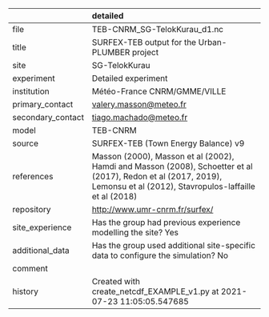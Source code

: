 |                   | detailed                                                                                                                                                                |
|:------------------|:------------------------------------------------------------------------------------------------------------------------------------------------------------------------|
| file              | TEB-CNRM_SG-TelokKurau_d1.nc                                                                                                                                            |
| title             | SURFEX-TEB output for the Urban-PLUMBER project                                                                                                                         |
| site              | SG-TelokKurau                                                                                                                                                           |
| experiment        | Detailed experiment                                                                                                                                                     |
| institution       | Météo-France CNRM/GMME/VILLE                                                                                                                                            |
| primary_contact   | valery.masson@meteo.fr                                                                                                                                                  |
| secondary_contact | tiago.machado@meteo.fr                                                                                                                                                  |
| model             | TEB-CNRM                                                                                                                                                                |
| source            | SURFEX-TEB (Town Energy Balance) v9                                                                                                                                     |
| references        | Masson (2000), Masson et al (2002), Hamdi and Masson (2008), Schoetter et al (2017), Redon et al (2017, 2019), Lemonsu et al (2012), Stavropulos-laffaille et al (2018) |
| repository        | http://www.umr-cnrm.fr/surfex/                                                                                                                                          |
| site_experience   | Has the group had previous experience modelling the site? Yes                                                                                                           |
| additional_data   | Has the group used additional site-specific data to configure the simulation? No                                                                                        |
| comment           |                                                                                                                                                                         |
| history           | Created with create_netcdf_EXAMPLE_v1.py at 2021-07-23 11:05:05.547685                                                                                                  |
